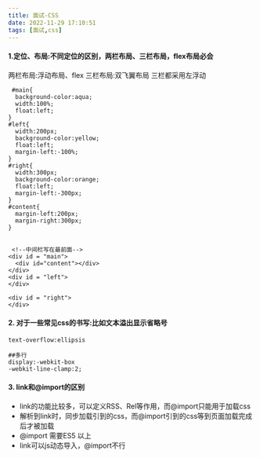 ```yaml
---
title: 面试-CSS
date: 2022-11-29 17:10:51
tags: [面试,css]
---
```


#### 1.定位、布局:不同定位的区别，两栏布局、三栏布局，flex布局必会
 两栏布局:浮动布局、flex
 三栏布局:双飞翼布局 三栏都采用左浮动
 
 
```
 #main{
  background-color:aqua;
  width:100%;
  float:left;
}
#left{
  width:200px;
  background-color:yellow;
  float:left;
  margin-left:-100%;
}
#right{
  width:300px;
  background-color:orange;
  float:left;
  margin-left:-300px;
}
#content{
  margin-left:200px;
  margin-right:300px;
}

 
 <!--中间栏写在最前面-->
<div id = "main">
  <div id="content"></div>
</div>
<div id = "left">
</div>

<div id = "right">
</div>
```

#### 2. 对于一些常见css的书写:比如文本溢出显示省略号

```
text-overflow:ellipsis

##多行
display:-webkit-box
-webkit-line-clamp:2;

```

#### 3. link和@import的区别
- link的功能比较多，可以定义RSS、Rel等作用，而@import只能用于加载css
- 解析到link时，同步加载引到的css，而@import引到的css等到页面加载完成后才被加载
- @import 需要ES5 以上
- link可以js动态导入，@import不行
